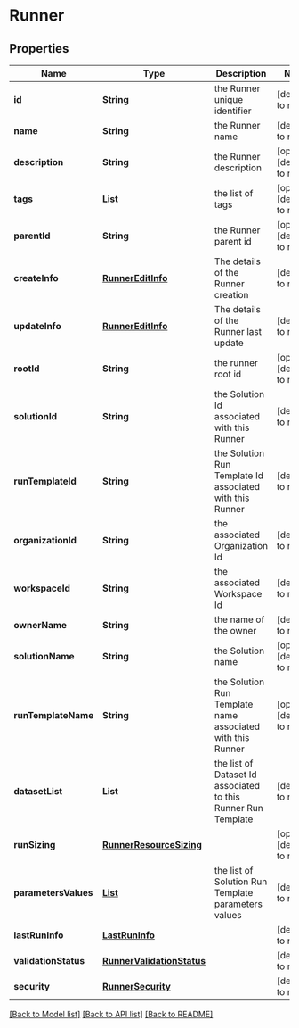 # Runner
## Properties

| Name | Type | Description | Notes |
|------------ | ------------- | ------------- | -------------|
| **id** | **String** | the Runner unique identifier | [default to null] |
| **name** | **String** | the Runner name | [default to null] |
| **description** | **String** | the Runner description | [optional] [default to null] |
| **tags** | **List** | the list of tags | [optional] [default to null] |
| **parentId** | **String** | the Runner parent id | [optional] [default to null] |
| **createInfo** | [**RunnerEditInfo**](RunnerEditInfo.md) | The details of the Runner creation | [default to null] |
| **updateInfo** | [**RunnerEditInfo**](RunnerEditInfo.md) | The details of the Runner last update | [default to null] |
| **rootId** | **String** | the runner root id | [optional] [default to null] |
| **solutionId** | **String** | the Solution Id associated with this Runner | [default to null] |
| **runTemplateId** | **String** | the Solution Run Template Id associated with this Runner | [default to null] |
| **organizationId** | **String** | the associated Organization Id | [default to null] |
| **workspaceId** | **String** | the associated Workspace Id | [default to null] |
| **ownerName** | **String** | the name of the owner | [default to null] |
| **solutionName** | **String** | the Solution name | [optional] [default to null] |
| **runTemplateName** | **String** | the Solution Run Template name associated with this Runner | [optional] [default to null] |
| **datasetList** | **List** | the list of Dataset Id associated to this Runner Run Template | [default to null] |
| **runSizing** | [**RunnerResourceSizing**](RunnerResourceSizing.md) |  | [optional] [default to null] |
| **parametersValues** | [**List**](RunnerRunTemplateParameterValue.md) | the list of Solution Run Template parameters values | [default to null] |
| **lastRunInfo** | [**LastRunInfo**](LastRunInfo.md) |  | [default to null] |
| **validationStatus** | [**RunnerValidationStatus**](RunnerValidationStatus.md) |  | [default to null] |
| **security** | [**RunnerSecurity**](RunnerSecurity.md) |  | [default to null] |

[[Back to Model list]](../README.md#documentation-for-models) [[Back to API list]](../README.md#documentation-for-api-endpoints) [[Back to README]](../README.md)


